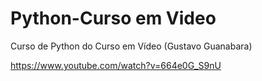 # Python-Curso em Video
 Curso de Python do Curso em Vídeo (Gustavo Guanabara)

https://www.youtube.com/watch?v=664e0G_S9nU

